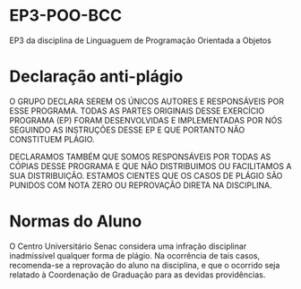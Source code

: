 EP3-POO-BCC
===========
EP3 da disciplina de Linguaguem de Programação Orientada a Objetos

Declaração anti-plágio
============

O GRUPO DECLARA SEREM OS ÚNICOS AUTORES E RESPONSÁVEIS POR ESSE PROGRAMA. TODAS AS PARTES ORIGINAIS DESSE EXERCÍCIO PROGRAMA (EP) FORAM DESENVOLVIDAS E IMPLEMENTADAS POR NÓS SEGUINDO AS INSTRUÇÕES DESSE EP E QUE PORTANTO NÃO CONSTITUEM PLÁGIO. 

DECLARAMOS TAMBÉM QUE SOMOS RESPONSÁVEIS POR TODAS AS CÓPIAS DESSE PROGRAMA E QUE NÃO DISTRIBUIMOS OU FACILITAMOS A
SUA DISTRIBUIÇÃO. ESTAMOS CIENTES QUE OS CASOS DE PLÁGIO SÃO PUNIDOS COM NOTA ZERO OU REPROVAÇÃO DIRETA NA DISCIPLINA.

Normas do Aluno
==============

O Centro Universitário Senac considera uma infração disciplinar inadmissível qualquer forma de plágio. Na ocorrência de tais casos, recomenda-se a reprovação do aluno na disciplina, e que o ocorrido seja relatado à Coordenação de Graduação para as devidas providências.
